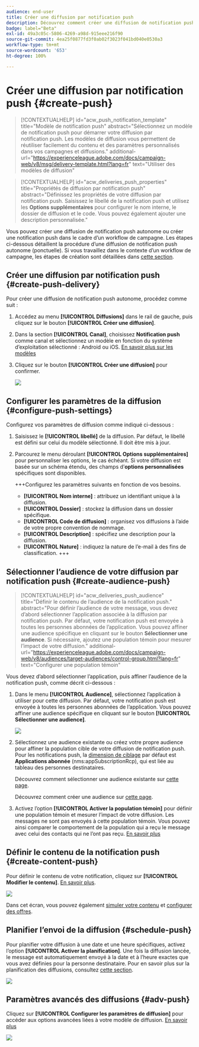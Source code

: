 ```yaml
---
audience: end-user
title: Créer une diffusion par notification push
description: Découvrez comment créer une diffusion de notification push avec Adobe Campaign Web.
badge: label="Beta"
exl-id: 49a3c05c-5806-4269-a98d-915eee216f90
source-git-commit: 4ea25f0877fd3f0ab02f3023f041bd040e0530a3
workflow-type: tm+mt
source-wordcount: '653'
ht-degree: 100%

---
```


# Créer une diffusion par notification push {#create-push}

>[!CONTEXTUALHELP]
>id="acw_push_notification_template"
>title="Modèle de notification push"
>abstract="Sélectionnez un modèle de notification push pour démarrer votre diffusion par notification push. Les modèles de diffusion vous permettent de réutiliser facilement du contenu et des paramètres personnalisés dans vos campagnes et diffusions."
>additional-url="https://experienceleague.adobe.com/docs/campaign-web/v8/msg/delivery-template.html?lang=fr" text="Utiliser des modèles de diffusion"


>[!CONTEXTUALHELP]
>id="acw_deliveries_push_properties"
>title="Propriétés de diffusion par notification push"
>abstract="Définissez les propriétés de votre diffusion par notification push. Saisissez le libellé de la notification push et utilisez les **Options supplémentaires** pour configurer le nom interne, le dossier de diffusion et le code. Vous pouvez également ajouter une description personnalisée."

Vous pouvez créer une diffusion de notification push autonome ou créer une notification push dans le cadre d’un workflow de campagne. Les étapes ci-dessous détaillent la procédure d’une diffusion de notification push autonome (ponctuelle). Si vous travaillez dans le contexte d’un workflow de campagne, les étapes de création sont détaillées dans [cette section](../workflows/activities/channels.md#create-a-delivery-in-a-campaign-workflow).

## Créer une diffusion par notification push {#create-push-delivery}

Pour créer une diffusion de notification push autonome, procédez comme suit :

1. Accédez au menu **[!UICONTROL Diffusions]** dans le rail de gauche, puis cliquez sur le bouton **[!UICONTROL Créer une diffusion]**.

1. Dans la section **[!UICONTROL Canal]**, choisissez **Notification push** comme canal et sélectionnez un modèle en fonction du système d’exploitation sélectionné : Android ou iOS. [En savoir plus sur les modèles](../msg/delivery-template.md)

1. Cliquez sur le bouton **[!UICONTROL Créer une diffusion]** pour confirmer.

   ![](assets/push_create_1.png)

## Configurer les paramètres de la diffusion {#configure-push-settings}

Configurez vos paramètres de diffusion comme indiqué ci-dessous :

1. Saisissez le **[!UICONTROL libellé]** de la diffusion. Par défaut, le libellé est défini sur celui du modèle sélectionné. Il doit être mis à jour.

1. Parcourez le menu déroulant **[!UICONTROL Options supplémentaires]** pour personnaliser les options, le cas échéant. Si votre diffusion est basée sur un schéma étendu, des champs d’**options personnalisées** spécifiques sont disponibles.

   +++Configurez les paramètres suivants en fonction de vos besoins.
   * **[!UICONTROL Nom interne]** : attribuez un identifiant unique à la diffusion.
   * **[!UICONTROL Dossier]** : stockez la diffusion dans un dossier spécifique.
   * **[!UICONTROL Code de diffusion]** : organisez vos diffusions à l’aide de votre propre convention de nommage.
   * **[!UICONTROL Description]** : spécifiez une description pour la diffusion.
   * **[!UICONTROL Nature]** : indiquez la nature de l’e-mail à des fins de classification.
+++


## Sélectionner l’audience de votre diffusion par notification push {#create-audience-push}

>[!CONTEXTUALHELP]
>id="acw_deliveries_push_audience"
>title="Définir le contenu de l’audience de la notification push."
>abstract="Pour définir l’audience de votre message, vous devez d’abord sélectionner l’application associée à la diffusion par notification push. Par défaut, votre notification push est envoyée à toutes les personnes abonnées de l’application. Vous pouvez affiner une audience spécifique en cliquant sur le bouton **Sélectionner une audience**. Si nécessaire, ajoutez une population témoin pour mesurer l’impact de votre diffusion."
>additional-url="https://experienceleague.adobe.com/docs/campaign-web/v8/audiences/target-audiences/control-group.html?lang=fr" text="Configurer une population témoin"


Vous devez d’abord sélectionner l’application, puis affiner l’audience de la notification push, comme décrit ci-dessous :

1. Dans le menu **[!UICONTROL Audience]**, sélectionnez l’application à utiliser pour cette diffusion. Par défaut, votre notification push est envoyée à toutes les personnes abonnées de l’application. Vous pouvez affiner une audience spécifique en cliquant sur le bouton **[!UICONTROL Sélectionner une audience]**.

   ![](assets/push_create_2.png)

1. Sélectionnez une audience existante ou créez votre propre audience pour affiner la population cible de votre diffusion de notification push. Pour les notifications push, la [dimension de ciblage](../audience/about-recipients.md#targeting-dimensions) par défaut est **Applications abonnée** (nms:appSubscriptionRcp), qui est liée au tableau des personnes destinataires.

   Découvrez comment sélectionner une audience existante sur [cette page](../audience/add-audience.md).

   Découvrez comment créer une audience sur [cette page](../audience/one-time-audience.md).

1. Activez l’option **[!UICONTROL Activer la population témoin]** pour définir une population témoin et mesurer l’impact de votre diffusion. Les messages ne sont pas envoyés à cette population témoin. Vous pouvez ainsi comparer le comportement de la population qui a reçu le message avec celui des contacts qui ne l’ont pas reçu. [En savoir plus](../audience/control-group.md)

## Définir le contenu de la notification push {#create-content-push}

Pour définir le contenu de votre notification, cliquez sur **[!UICONTROL Modifier le contenu]**. [En savoir plus](content-push.md).

![](assets/push_create_5.png)

Dans cet écran, vous pouvez également [simuler votre contenu](../preview-test/preview-test.md) et [configurer des offres](../content/offers.md).

## Planifier lʼenvoi de la diffusion {#schedule-push}

Pour planifier votre diffusion à une date et une heure spécifiques, activez l’option **[!UICONTROL Activer la planification]**. Une fois la diffusion lancée, le message est automatiquement envoyé à la date et à l’heure exactes que vous avez définies pour la personne destinataire. Pour en savoir plus sur la planification des diffusions, consultez [cette section](../msg/gs-messages.md#gs-schedule).

![](assets/push_create_3.png)


## Paramètres avancés des diffusions {#adv-push}

Cliquez sur **[!UICONTROL Configurer les paramètres de diffusion]** pour accéder aux options avancées liées à votre modèle de diffusion. [En savoir plus](../advanced-settings/delivery-settings.md)

![](assets/push_create_4.png)
